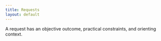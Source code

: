 ```yaml
---
title: Requests
layout: default
---
```


A request has an objective outcome, practical constraints, and orienting context.